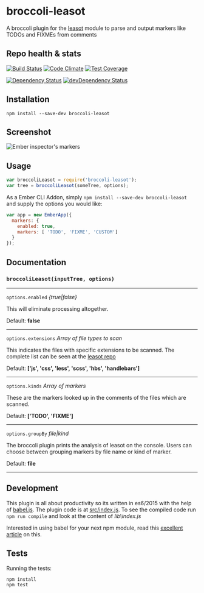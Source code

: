 broccoli-leasot 
=============

A broccoli plugin for the [leasot](https://github.com/pgilad/leasot) module to parse and output markers like TODOs and FIXMEs from comments

## Repo health & stats
[![Build Status](https://travis-ci.org/sivakumar-kailasam/broccoli-leasot.svg)](https://travis-ci.org/sivakumar-kailasam/broccoli-leasot)  [![Code Climate](https://codeclimate.com/github/sivakumar-kailasam/broccoli-leasot/badges/gpa.svg)](https://codeclimate.com/github/sivakumar-kailasam/broccoli-leasot) [![Test Coverage](https://codeclimate.com/github/sivakumar-kailasam/broccoli-leasot/badges/coverage.svg)](https://codeclimate.com/github/sivakumar-kailasam/broccoli-leasot/coverage)

[![Dependency Status](https://david-dm.org/sivakumar-kailasam/broccoli-leasot.svg)](https://david-dm.org/sivakumar-kailasam/broccoli-leasot) [![devDependency Status](https://david-dm.org/sivakumar-kailasam/broccoli-leasot/dev-status.svg)](https://david-dm.org/sivakumar-kailasam/broccoli-leasot#info=devDependencies) 

## Installation
`npm install --save-dev broccoli-leasot`

## Screenshot
![Ember inspector's markers](https://cloud.githubusercontent.com/assets/604117/9023570/7233674c-38be-11e5-9a71-36158e067be2.png)

## Usage

```js
var broccoliLeasot = require('broccoli-leasot');
var tree = broccoliLeasot(someTree, options);
```

As a Ember CLI Addon, simply `npm install --save-dev broccoli-leasot` and supply the options you would like:

```js
var app = new EmberApp({
  markers: {
    enabled: true,
    markers: [ 'TODO', 'FIXME', 'CUSTOM']
  }
});
```

## Documentation

### `broccoliLeasot(inputTree, options)`

---

`options.enabled` *{true|false}*

This will eliminate processing altogether.

Default: **false**

---

`options.extensions` *Array of file types to scan*

This indicates the files with specific extensions to be scanned. The complete list can be seen at the [leasot repo](https://github.com/pgilad/leasot#supported-languages)

Default: **['js', 'css', 'less', 'scss', 'hbs', 'handlebars']**

---

`options.kinds` *Array of markers*

These are the markers looked up in the comments of the files which are scanned.

Default: **['TODO', 'FIXME']**

---

`options.groupBy` *file|kind*

The broccoli plugin prints the analysis of leasot on the console. Users can choose between grouping markers by file name or kind of marker.

Default: **file**

---


## Development
This plugin is all about productivity so its written in es6/2015 with the help of [babel.js](https://babeljs.io/). The plugin code is at [src/index.js](https://github.com/sivakumar-kailasam/broccoli-leasot/blob/master/src/index.js). To see the compiled code run `npm run compile` and look at the content of *lib\index.js*

Interested in using babel for your next npm module, read this [excellent article](http://mammal.io/articles/using-es6-today/) on this.


## Tests

Running the tests:

```
npm install
npm test
```
